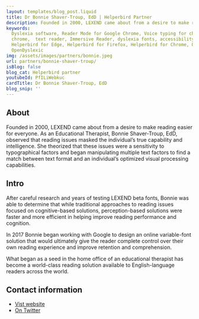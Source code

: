 ```yaml
---
layout: templates/blog_post.liquid
title: Dr Bonnie Shaver-Troup, EdD | Helperbird Partner
description: Founded in 2000, LEXEND came about from a desire to make reading easier for everyone. As an Educational Therapist, Bonnie Shaver-Troup, EdD, observed that reading issues masked the individual’s true capability and intelligence. 
keywords:
  Dyslexia software, Reader Mode for Google Chrome, Voice typing for chrome, Text to speech for
  chrome,  text reader, Immersive Reader, dyslexia fonts, accessibility software, dyslexia software,
  Helperbird for Edge, Helperbird for Firefox, Helperbird for Chrome, Opendyslexic for Chrome,
  OpenDyslexic
img: /assets/images/partners/bonnie.jpeg
url: partners/bonnie-shaver-troup/
isBlog: false
blog_cat: Helperbird partner
youtubeId: PfILiWebkuc
cardTitle: Dr Bonnie Shaver-Troup, EdD
blog_snip: ''
---
```


## About

Founded in 2000, LEXEND came about from a desire to make reading easier for everyone. As an Educational Therapist, Bonnie Shaver-Troup, EdD, observed that reading issues masked the individual’s true capability and intelligence. She theorized that these issues were a sensitivity to typographical factors and began manipulating multiple text factors to find a match between text format and an individual’s optimized visual processing capabilities.





## Intro

After careful research and years of testing LEXEND beta fonts, Bonnie was able to determine that while traditional approaches to reading issues focused on cognitive-based solutions, perception-based solutions were faster and more efficient in helping improve reading performance and cognition.

In 2017 Bonnie began working with Google to design an online variable-font solution that would ultimately give the reader complete control over their own reading experience and improve retention and comprehension.

What began as a seed in the home office of an educational therapist has become a world-class reading solution available to English-language readers across the world.


## Contact information

- [Vist website](https://www.lexend.com/)
- [On Twitter](https://twitter.com/LexendFonts)
